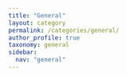 ```yaml
---
title: "General"
layout: category
permalink: /categories/general/
author_profile: true
taxonomy: general
sidebar:
  nav: "general"
---
```

